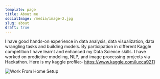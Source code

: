```yaml
---
template: page
title: About me
socialImage: /media/image-2.jpg
slug: about
draft: true
---
```

I have good hands-on experience in data analysis, data visualization, data wrangling tasks and building models. By participation in different Kaggle
competition I have learnt and enhanced my Data Science skills. I have worked on predictive modeling, NLP, and image processing projects via Hackathon.
Here is my kaggle profile:- https://www.kaggle.com/lucca9211

![Work From Home Setup](/media/image-2.jpg)
